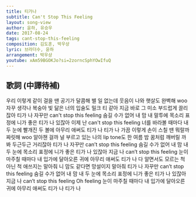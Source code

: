 ```yaml
---
title: 티가나
subtitle: Can't Stop This Feeling
layout: song-view
author: 윤하, 유승우
date: 2017-08-24
tags: cant-stop-this-feeling
composition: 김도훈, 박우상
lyric: 브라더수, 윤하
arrangement: 박우상
youtube: xAm59BGOKJo?si=2zorncSphYOwIfuQ
---
```


## 歌詞 (中譯待補)

우리 이렇게 같이 걸을 땐
공기가 달콤해
별 일 없는데 웃음이 나와
햇살도 완벽해
woo 자꾸 생각나
복숭아 빛 닮은 너의 입술도
밀크 티 같아 지금 바로 그 미소
부드럽게 끌리잖아
티가 나 자꾸만
can't stop this feeling
숨길 수가 없어 내 맘
내 말투에 목소리 표정에
니가 좋은 티가 나
있잖아 이제 난
can't stop this feeling
너를 바라볼 때마다
내 두 눈에 빨개진 두 볼에
아무리 애써도 티가 나
티가 나
가끔 이렇게 손이 스칠 땐
뭐랄까 짜릿해
woo 알아챈 걸까
널 부르고 있는 나의 lip tone도
한 여름 밤 꿈처럼 깨버릴 까봐
두근두근 거리잖아
티가 나 자꾸만
can’t stop this feeling
숨길 수가 없어 내 맘
내 두 눈에 목소리 표정에
니가 좋은 티가 나
있잖아 지금 나
can’t stop this feeling
눈이 마주칠 때마다
내 입가에 달아오른 귀에
아무리 애써도 티가 나
다 알면서도 모르는 척
아닌 척 애쓰지는 말아줘
니 맘도 같다면 망설이지 말아줘
티가 나 자꾸만
can’t stop this feeling
숨길 수가 없어 내 맘
내 두 눈에 목소리 표정에
니가 좋은 티가 나
있잖아 지금 나
can’t stop this feeling
Oh feeling
눈이 마주칠 때마다
내 입가에 달아오른 귀에
아무리 애써도 티가 나
티가 나
